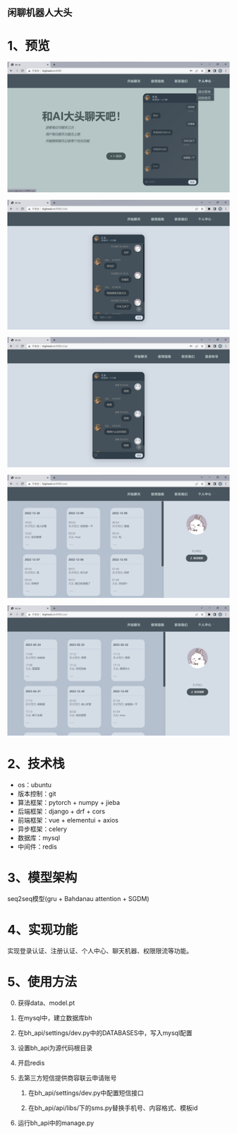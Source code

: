 ## 闲聊机器人大头
# 1、预览
![首页](assets/首页.jpg)

![image-20230224014850637](assets/image-20230224014850637.png)

![image-20230224032738972](assets/image-20230224032738972.png)

![image-20230224020408663](assets/image-20230224020408663.png)

![image-20230224201941788](assets/image-20230224201941788.png)

# 2、技术栈

- os：ubuntu
- 版本控制：git
- 算法框架：pytorch + numpy + jieba 
- 后端框架：django + drf + cors
- 前端框架：vue + elementui + axios
- 异步框架：celery
- 数据库：mysql
- 中间件：redis

# 3、模型架构
seq2seq模型(gru + Bahdanau attention + SGDM)

# 4、实现功能

实现登录认证、注册认证、个人中心、聊天机器、权限限流等功能。

# 5、使用方法

0. 获得data、model.pt

1. 在mysql中，建立数据库bh

2. 在bh_api/settings/dev.py中的DATABASES中，写入mysql配置

3. 设置bh_api为源代码根目录

4. 开启redis

5. 去第三方短信提供商容联云申请账号

   1. 在bh_api/settings/dev.py中配置短信接口

   2. 在bh_api/api/libs/下的sms.py替换手机号、内容格式、模板id

6. 运行bh_api中的manage.py

   
